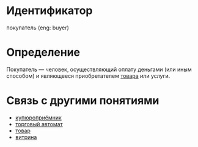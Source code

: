 # Идентификатор

покупатель (eng: buyer)

# Определение

Покупатель — человек, осуществляющий оплату деньгами (или иным способом) и являющееся приобретателем [товара](product.md) или услуги.

# Связь с другими понятиями
- [купюроприёмник](cash_acceptor.md)
- [торговый автомат](vending_machine.md)
- [товар](product.md)
- [витрина](showcase.md)


